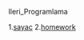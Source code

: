 Ileri_Programlama


1.[sayac](https://github.com/ahmetihsansavas/Ileri_Programlama/blob/master/Empty%20page.html)
2.[homework](https://github.com/ahmetihsansavas/Ileri_Programlama/blob/master/Homework1.html)
